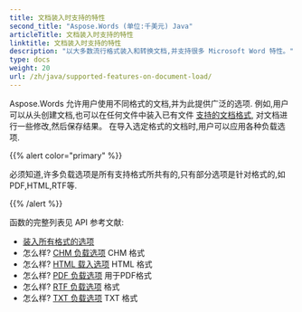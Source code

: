 ```yaml
---
title: 文档装入时支持的特性
second_title: "Aspose.Words (单位:千美元) Java"
articleTitle: 文档装入时支持的特性
linktitle: 文档装入时支持的特性
description: "以大多数流行格式装入和转换文档,并支持很多 Microsoft Word 特性。"
type: docs
weight: 20
url: /zh/java/supported-features-on-document-load/
---
```


Aspose.Words 允许用户使用不同格式的文档,并为此提供广泛的选项. 例如,用户可以从头创建文档,也可以在任何文件中装入已有文件 [支持的文档格式](/words/zh/java/supported-document-formats/), 对文档进行一些修改,然后保存结果。 在导入选定格式的文档时,用户可以应用各种负载选项.

{{% alert color="primary" %}}

必须知道,许多负载选项是所有支持格式所共有的,只有部分选项是针对格式的,如PDF,HTML,RTF等.

{{% /alert %}}

函数的完整列表见 API 参考文献:

- [装入所有格式的选项](https://reference.aspose.com/words/java/com.aspose.words/loadoptions/)
- 怎么样? [CHM 负载选项](https://reference.aspose.com/words/java/com.aspose.words/chmloadoptions/) CHM 格式
- 怎么样? [HTML 载入选项](https://reference.aspose.com/words/java/com.aspose.words/htmlloadoptions/) HTML 格式
- 怎么样? [PDF 负载选项](https://reference.aspose.com/words/java/com.aspose.words/pdfloadoptions/) 用于PDF格式
- 怎么样? [RTF 负载选项](https://reference.aspose.com/words/java/com.aspose.words/rtfloadoptions/) 格式
- 怎么样? [TXT 负载选项](https://reference.aspose.com/words/java/com.aspose.words/txtloadoptions/) TXT 格式